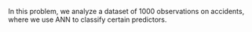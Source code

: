 In this problem, we analyze a dataset of 1000 observations on accidents, where we use ANN to classify certain predictors.
